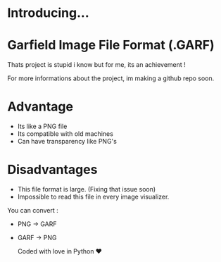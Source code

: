 # Introducing...

# Garfield Image File Format (.GARF)
Thats project is stupid i know but for me, its an achievement !

For more informations about the project, im making a github repo soon.


# Advantage
- Its like a PNG file 
- Its compatible with old machines
- Can have transparency like PNG's

# Disadvantages
- This file format is large. (Fixing that issue soon)
- Impossible to read this file in every image visualizer.

You can convert :

- PNG → GARF
- GARF → PNG

  Coded with love in Python ❤
